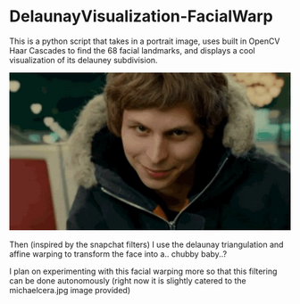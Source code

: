# DelaunayVisualization-FacialWarp
This is a python script that takes in a portrait image, uses built in OpenCV Haar Cascades to find the 68 facial landmarks, 
and displays a cool visualization of its delauney subdivision.  

![Alt text](/michaelcera.jpg?raw=true "Optional Title")

Then (inspired by the snapchat filters) I use the delaunay triangulation and affine warping to transform the face into a.. 
chubby baby..? 

I plan on experimenting with this facial warping more so that this filtering can be done autonomously 
(right now it is slightly catered to the michaelcera.jpg image provided)
